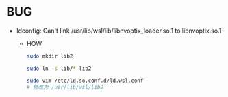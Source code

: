 # BUG

* ldconfig: Can't link /usr/lib/wsl/lib/libnvoptix_loader.so.1 to libnvoptix.so.1

  * HOW
  
    ``` sh
    sudo mkdir lib2

    sudo ln -s lib/* lib2

    sudo vim /etc/ld.so.conf.d/ld.wsl.conf
    # 修改为 /usr/lib/wsl/lib2
    ```
